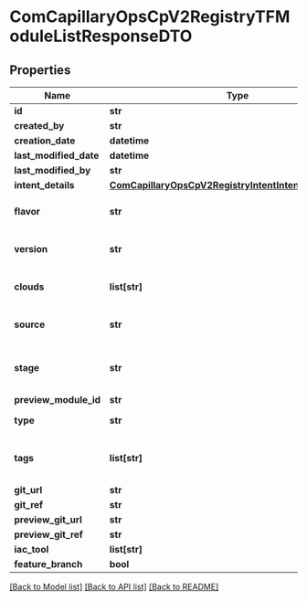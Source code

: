 # ComCapillaryOpsCpV2RegistryTFModuleListResponseDTO

## Properties
Name | Type | Description | Notes
------------ | ------------- | ------------- | -------------
**id** | **str** |  | [optional] 
**created_by** | **str** |  | [optional] 
**creation_date** | **datetime** |  | [optional] 
**last_modified_date** | **datetime** |  | [optional] 
**last_modified_by** | **str** |  | [optional] 
**intent_details** | [**ComCapillaryOpsCpV2RegistryIntentIntentResponseDTO**](ComCapillaryOpsCpV2RegistryIntentIntentResponseDTO.md) |  | [optional] 
**flavor** | **str** | Flavor of the TF Module | [optional] 
**version** | **str** | Version of the TF Module | [optional] 
**clouds** | **list[str]** | Supported cloud providers | [optional] 
**source** | **str** | Source of the TF Module | [optional] 
**stage** | **str** | Stage of the TF Module in its lifecycle | [optional] 
**preview_module_id** | **str** |  | [optional] 
**type** | **str** | Type of the TF Module | [optional] 
**tags** | **list[str]** | Tags associated with the module | [optional] 
**git_url** | **str** |  | [optional] 
**git_ref** | **str** |  | [optional] 
**preview_git_url** | **str** |  | [optional] 
**preview_git_ref** | **str** |  | [optional] 
**iac_tool** | **list[str]** |  | [optional] 
**feature_branch** | **bool** |  | [optional] 

[[Back to Model list]](../README.md#documentation-for-models) [[Back to API list]](../README.md#documentation-for-api-endpoints) [[Back to README]](../README.md)

